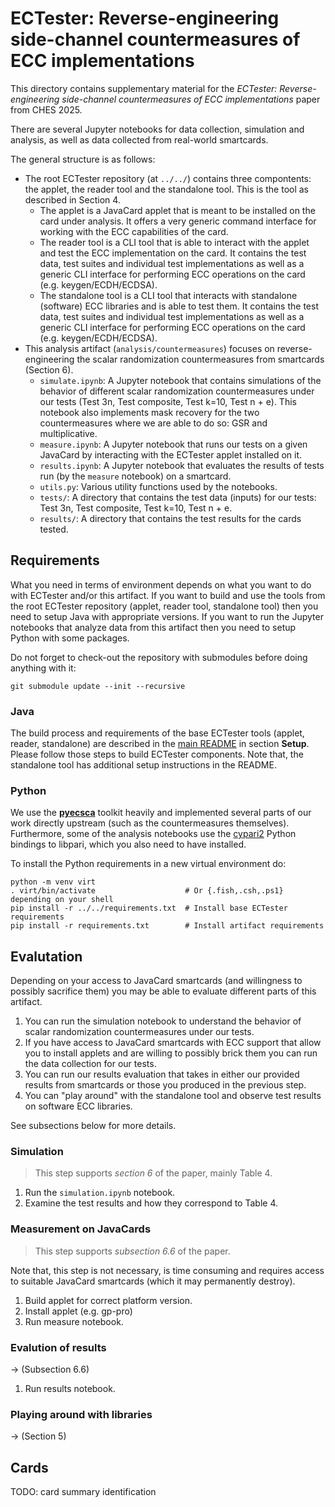 # ECTester: Reverse-engineering side-channel countermeasures of ECC implementations

This directory contains supplementary material for the 
*ECTester: Reverse-engineering side-channel countermeasures of ECC implementations* paper
from CHES 2025.

There are several Jupyter notebooks for data collection, simulation and analysis, as well
as data collected from real-world smartcards.

The general structure is as follows:

 - The root ECTester repository (at `../../`) contains three compontents: the applet, the reader tool
 and the standalone tool. This is the tool as described in Section 4.
    - The applet is a JavaCard applet that is meant to be installed on the card under analysis. It
    offers a very generic command interface for working with the ECC capabilities of the card.
    - The reader tool is a CLI tool that is able to interact with the applet and test the ECC implementation
    on the card. It contains the test data, test suites and individual test implementations as well as
    a generic CLI interface for performing ECC operations on the card (e.g. keygen/ECDH/ECDSA).
    - The standalone tool is a CLI tool that interacts with standalone (software) ECC libraries
    and is able to test them. It contains the test data, test suites and individual test implementations
    as well as a generic CLI interface for performing ECC operations on the card (e.g. keygen/ECDH/ECDSA).
 - This analysis artifact (`analysis/countermeasures`) focuses on reverse-engineering the scalar
   randomization countermeasures from smartcards (Section 6).
    - `simulate.ipynb`: A Jupyter notebook that contains simulations of the behavior of different
    scalar randomization countermeasures under our tests (Test 3n, Test composite, Test k=10, Test n + e).
    This notebook also implements mask recovery for the two countermeasures where we are able to do so:
    GSR and multiplicative.
    - `measure.ipynb`: A Jupyter notebook that runs our tests on a given JavaCard by interacting with
    the ECTester applet installed on it.
    - `results.ipynb`: A Jupyter notebook that evaluates the results of tests run (by the `measure` notebook)
    on a smartcard.
    - `utils.py`: Various utility functions used by the notebooks.
    - `tests/`: A directory that contains the test data (inputs) for our tests:
    Test 3n, Test composite, Test k=10, Test n + e.
    - `results/`: A directory that contains the test results for the cards tested.


## Requirements

What you need in terms of environment depends on what you want to do with ECTester and/or
this artifact. If you want to build and use the tools from the root ECTester repository
(applet, reader tool, standalone tool) then you need to setup Java with appropriate versions.
If you want to run the Jupyter notebooks that analyze data from this artifact then you
need to setup Python with some packages.

Do not forget to check-out the repository with submodules before doing anything with it:
```shell
git submodule update --init --recursive
```


### Java

The build process and requirements of the base ECTester tools (applet, reader, standalone)
are described in the [main README](../../README.md) in section **Setup**. Please follow those
steps to build ECTester components. Note that, the standalone tool has additional setup instructions
in the README.


### Python

We use the [**pyecsca**](https://pyecsca.org/) toolkit heavily and implemented several parts of our work
directly upstream (such as the countermeasures themselves). Furthermore, some of the analysis notebooks
use the [cypari2](https://pypi.org/project/cypari2/) Python bindings to libpari, which you also need
to have installed.

To install the Python requirements in a new virtual environment do:
```shell
python -m venv virt
. virt/bin/activate                    # Or {.fish,.csh,.ps1} depending on your shell
pip install -r ../../requirements.txt  # Install base ECTester requirements
pip install -r requirements.txt        # Install artifact requirements
```


## Evalutation

Depending on your access to JavaCard smartcards (and willingness to possibly sacrifice them)
you may be able to evaluate different parts of this artifact.

1. You can run the simulation notebook to understand the behavior of scalar
randomization countermeasures under our tests.
2. If you have access to JavaCard smartcards with ECC support that allow you
to install applets and are willing to possibly brick them you can run the
data collection for our tests.
3. You can run our results evaluation that takes in either our provided results
from smartcards or those you produced in the previous step.
4. You can "play around" with the standalone tool and observe test results
on software ECC libraries.

See subsections below for more details.


### Simulation

> This step supports *section 6* of the paper, mainly Table 4.

1. Run the `simulation.ipynb` notebook.
2. Examine the test results and how they correspond to Table 4.


### Measurement on JavaCards

> This step supports *subsection 6.6* of the paper.

Note that, this step is not necessary, is time consuming and requires access
to suitable JavaCard smartcards (which it may permanently destroy).

1. Build applet for correct platform version.
2. Install applet (e.g. gp-pro)
3. Run measure notebook.

### Evalution of results
-> (Subsection 6.6)

1. Run results notebook.

### Playing around with libraries
-> (Section 5)

## Cards

TODO: card summary identification
